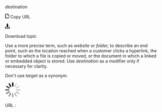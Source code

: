 # 

destination

![Copy URL](media/destination/Copy.png)
Copy URL

![Download](media/destination/Download.png)

Download topic

Use a more precise term, such as *website* or *folder,* to
describe an end point, such as the location reached when a
customer clicks a hyperlink, the folder to which a file is copied or
moved, or the document in which a linked or embedded object is
stored. Use *destination* as a modifier only if necessary for clarity.

Don't use *target* as a synonym.

![In progress](media/destination/activity-large.gif)

URL :
